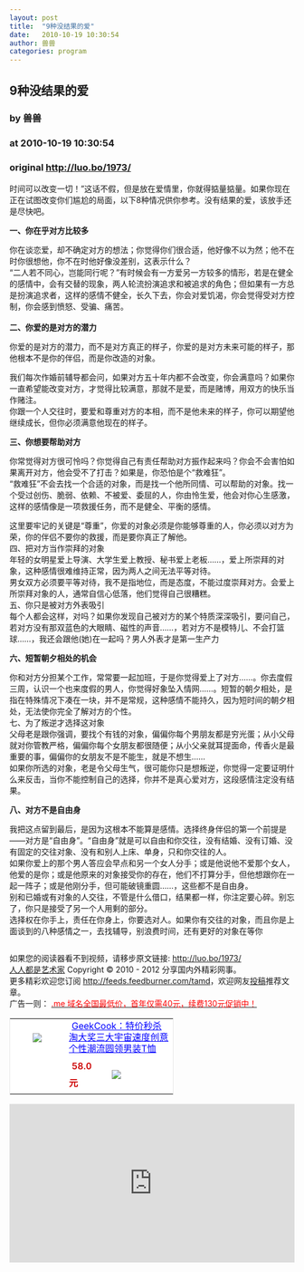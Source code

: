 ```yaml
---
layout: post
title:  "9种没结果的爱"
date:   2010-10-19 10:30:54
author: 兽兽
categories: program
---
```


## 9种没结果的爱
### by 兽兽
### at 2010-10-19 10:30:54
### original <http://luo.bo/1973/>

<p>时间可以改变一切！”这话不假，但是放在爱情里，你就得掂量掂量。如果你现在正在试图改变你们尴尬的局面，以下8种情况供你参考。没有结果的爱，该放手还是尽快吧。</p><p><strong>一、你在乎对方比较多</strong></p><p>你在谈恋爱，却不确定对方的想法；你觉得你们很合适，他好像不以为然；他不在时你很想他，你不在时他好像没差别，这表示什么？<br> “二人若不同心，岂能同行呢？”有时候会有一方爱另一方较多的情形，若是在健全的感情中，会有交替的现象，两人轮流扮演追求和被追求的角色；但如果有一方总是扮演追求者，这样的感情不健全，长久下去，你会对爱饥渴，你会觉得受对方控制，你会感到愤怒、受骗、痛苦。<br> <span></span><br> <strong>二、你爱的是对方的潜力</strong></p><p>你爱的是对方的潜力，而不是对方真正的样子，你爱的是对方未来可能的样子，那他根本不是你的伴侣，而是你改造的对象。</p><p>我们每次作婚前辅导都会问，如果对方五十年内都不会改变，你会满意吗？如果你一直希望能改变对方，才觉得比较满意，那就不是爱，而是赌博，用双方的快乐当作赌注。<br> 你跟一个人交往时，要爱和尊重对方的本相，而不是他未来的样子，你可以期望他继续成长，但你必须满意他现在的样子。</p><p><strong>三、你想要帮助对方</strong></p><p>你常觉得对方很可怜吗？你觉得自己有责任帮助对方振作起来吗？你会不会害怕如果离开对方，他会受不了打击？如果是，你恐怕是个“救难狂”。<br> “救难狂”不会去找一个合适的对象，而是找一个他所同情、可以帮助的对象。找一个受过创伤、脆弱、依赖、不被爱、委屈的人，你由怜生爱，他会对你心生感激，这样的感情像是一项救援任务，而不是健全、平衡的感情。</p><p>这里要牢记的关键是“尊重”，你爱的对象必须是你能够尊重的人，你必须以对方为荣，你的伴侣不要你的救援，而是要你真正了解他。<br> 四、把对方当作崇拜的对象<br> 年轻的女明星爱上导演、大学生爱上教授、秘书爱上老板……，爱上所崇拜的对象，这种感情很难维持正常，因为两人之间无法平等对待。<br> 男女双方必须要平等对待，我不是指地位，而是态度，不能过度崇拜对方。会爱上所崇拜对象的人，通常自信心低落，他们觉得自己很糟糕。<br> 五、你只是被对方外表吸引<br> 每个人都会这样，对吗？如果你发现自己被对方的某个特质深深吸引，要问自己，若对方没有那双蓝色的大眼睛、磁性的声音……，若对方不是模特儿、不会打篮球……，我还会跟他(她)在一起吗？男人外表才是第一生产力</p><p><strong>六、短暂朝夕相处的机会</strong></p><p>你和对方分担某个工作，常常要一起加班，于是你觉得爱上了对方……。你去度假三周，认识一个也来度假的男人，你觉得好象坠入情网……。短暂的朝夕相处，是指在特殊情况下凑在一块，并不是常规，这种感情不能持久，因为短时间的朝夕相处，无法使你完全了解对方的个性。<br> 七、为了叛逆才选择这对象<br> 父母老是跟你强调，要找个有钱的对象，偏偏你每个男朋友都是穷光蛋；从小父母就对你管教严格，偏偏你每个女朋友都很随便；从小父亲就耳提面命，传香火是最重要的事，偏偏你的女朋友不是不能生，就是不想生……<br> 如果你所选的对象，老是令父母生气，很可能你只是想叛逆，你觉得一定要证明什么来反击，当你不能控制自己的选择，你并不是真心爱对方，这段感情注定没有结果。</p><p><strong>八、对方不是自由身</strong></p><p>我把这点留到最后，是因为这根本不能算是感情。选择终身伴侣的第一个前提是——对方是“自由身”。“自由身”就是可以自由和你交往，没有结婚、没有订婚、没有固定的交往对象、没有和别人上床、单身，只和你交往的人。<br> 如果你爱上的那个男人答应会早点和另一个女人分手；或是他说他不爱那个女人，他爱的是你；或是他原来的对象接受你的存在，他们不打算分手，但他想跟你在一起一阵子；或是他刚分手，但可能破镜重圆……，这些都不是自由身。<br> 别和已婚或有对象的人交往，不管是什么借口，结果都一样，你注定要心碎。别忘了，你只是接受了另一个人用剩的部分。<br> 选择权在你手上，责任在你身上，你要选对人。如果你有交往的对象，而且你是上面谈到的八种感情之一，去找辅导，别浪费时间，还有更好的对象在等你</p><p><img src="http://dulei.si/files/4a4c290b0e56481b833a5701ad1315fb.gif" alt="" border=""></p><p>如果您的阅读器看不到视频，请移步原文链接: <a href="http://luo.bo/1973/">http://luo.bo/1973/</a> <br> <a href="http://luo.bo/">人人都是艺术家</a> Copyright ©   2010 - 2012 分享国内外精彩网事。<br> 更多精彩欢迎您订阅 <a href="http://feeds.feedburner.com/tamd">http://feeds.feedburner.com/tamd</a>，欢迎网友<a href="http://luo.bo/delivery/">投稿</a>推荐文章。<br> 广告一则： <a href="http://zi.mu/domain"><font color="red">.me 域名全国最低价，首年仅需40元，续费130元促销中！</font></a><br><table cellpadding="0" cellspacing="0" bgcolor="#FFFFFF" style="width:290px;border:1px solid #e6e6e6"><tr><td rowspan="2" align="center"><div style="margin:5px auto;width:80px;height:80px"><a href="http://zi.mu/ya3" style="width:80px;margin:0px;padding:0px;height:80px;overflow:hidden"><img style="margin:0px;border:none" src="http://dulei.si/files/e9e14ea3f1d7c1bacd4069361261b879.jpg"></a></div><div></div></td><td colspan="2"><a href="http://zi.mu/ya3" style="height:40px;width:180px;margin:5px;line-height:20px;color:#0000ff">GeekCook：特价秒杀淘大奖三大宇宙速度创意个性潮流圆领男装T恤</a></td></tr><tr><td> <span style="font-weight:600;margin:5px;line-height:30px;color:#cc0000">58.0元</span></td><td width="100px"><a href="http://zi.mu/ya3"><img name="" style="margin:0px;line-height:24px;vertical-align:text-bottom;border:none" src="http://dulei.si/files/264bdbc86a83b73bfc551a8f5bc15e26.gif"></a></td></tr></table> <p><iframe src="http://feedads.g.doubleclick.net/~ah/f/7sv1ooo89v8jfelhdjk8plpa64/300/250?ca=1&amp;fh=280#http%3A%2F%2Fluo.bo%2F1973%2F" width="100%" height="280" frameborder="0" scrolling="no" marginwidth="0" marginheight="0"></iframe></p></p>
